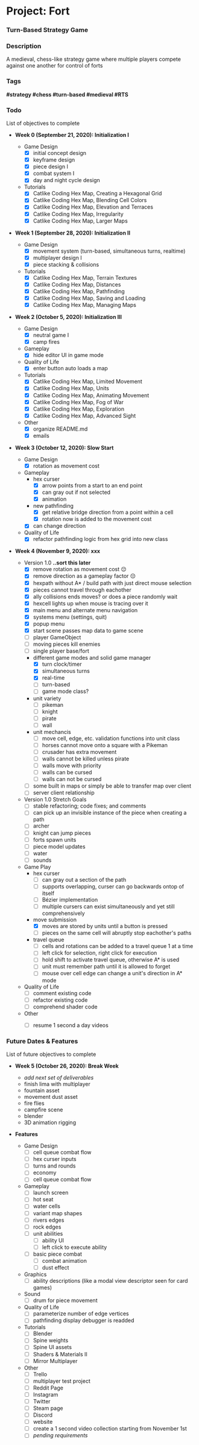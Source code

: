 # Project: Fort
### Turn-Based Strategy Game


### Description
A medieval, chess-like strategy game where multiple players compete against one another for control of forts


### Tags
<strong>#strategy #chess #turn-based #medieval #RTS</strong>


### Todo
List of objectives to complete

- **Week 0 (September 21, 2020): Initialization I**
	- Game Design
		- [x] initial concept design
		- [x] keyframe design
		- [x] piece design I
		- [x] combat system I
		- [x] day and night cycle design
	- Tutorials
		- [x] Catlike Coding Hex Map, Creating a Hexagonal Grid
		- [x] Catlike Coding Hex Map, Blending Cell Colors
		- [x] Catlike Coding Hex Map, Elevation and Terraces
		- [x] Catlike Coding Hex Map, Irregularity
		- [x] Catlike Coding Hex Map, Larger Maps

- **Week 1 (September 28, 2020): Initialization II**
	- Game Design
		- [x] movement system (turn-based, simultaneous turns, realtime) 
		- [x] multiplayer design I
		- [x] piece stacking & collisions
	- Tutorials
		- [x] Catlike Coding Hex Map, Terrain Textures
		- [x] Catlike Coding Hex Map, Distances
		- [x] Catlike Coding Hex Map, Pathfinding
		- [x] Catlike Coding Hex Map, Saving and Loading
		- [x] Catlike Coding Hex Map, Managing Maps

- **Week 2 (October 5, 2020): Initialization III**
	- Game Design
		- [x] neutral game I
		- [x] camp fires
	- Gameplay
		- [x] hide editor UI in game mode
	- Quality of Life
		- [x] enter button auto loads a map
	- Tutorials
		- [x] Catlike Coding Hex Map, Limited Movement
		- [x] Catlike Coding Hex Map, Units
		- [x] Catlike Coding Hex Map, Animating Movement
		- [x] Catlike Coding Hex Map, Fog of War
		- [x] Catlike Coding Hex Map, Exploration
		- [x] Catlike Coding Hex Map, Advanced Sight
	- Other
		- [x] organize README.md
		- [x] emails 
		
- **Week 3 (October 12, 2020): Slow Start**
	- Game Design
		- [x] rotation as movement cost
	- Gameplay
		- hex curser
			- [x] arrow points from a start to an end point
			- [x] can gray out if not selected
			- [x] animation
		- new pathfinding
			- [x] get relative bridge direction from a point within a cell
			- [x] rotation now is added to the movement cost
		- [x] can change direction
	- Quality of Life
		- [x] refactor pathfinding logic from hex grid into new class

- **Week 4 (November 9, 2020): xxx**

	- Version 1.0 **..sort this later**
		- [x] remove rotation as movement cost 😔
		- [x] remove direction as a gameplay factor 😔
		- [x] hexpath without A* / build path with just direct mouse selection
		- [x] pieces cannot travel through eachother
		- [x] ally collisions ends moves? or does a piece randomly wait
		- [x] hexcell lights up when mouse is tracing over it
		- [x] main menu and alternate menu navigation
		- [x] systems menu (settings, quit)
		- [x] popup menu
		- [x] start scene passes map data to game scene
		- [ ] player GameObject
		- [ ] moving pieces kill enemies
		- [ ] single player base/fort 
		- different game modes and solid game manager
			- [x] turn clock/timer
			- [x] simultaneous turns
			- [x] real-time
			- [ ] turn-based
			- [ ] game mode class?
		- unit variety
			- [ ] pikeman
			- [ ] knight
			- [ ] pirate
			- [ ] wall
		- unit mechancis
			- [ ] move cell, edge, etc. validation functions into unit class
 			- [ ] horses cannot move onto a square with a Pikeman
			- [ ] crusader has extra movement
			- [ ] walls cannot be killed unless pirate
			- [ ] walls move with priority
			- [ ] walls can be cursed
			- [ ] walls can not be cursed
		- [ ] some built in maps or simply be able to transfer map over client
		- [ ] server client relationship

	- Version 1.0 Stretch Goals
		- [ ] stable refactoring; code fixes; and comments
		- [ ] can pick up an invisible instance of the piece when creating a path
		- [ ] archer
		- [ ] knight can jump pieces
		- [ ] forts spawn units 
		- [ ] piece model updates
		- [ ] water
		- [ ] sounds

	- Game Play 
		- hex curser
			- [ ] can gray out a section of the path
			- [ ] supports overlapping, curser can go backwards ontop of itself
			- [ ] Bézier implementation
			- [ ] multiple cursers can exist simultaneously and yet still comprehensively
		- move submission
			- [x] moves are stored by units until a button is pressed
			- [ ] pieces on the same cell will abruptly stop eachother's paths
		- travel queue
			- [ ] cells and rotations can be added to a travel queue 1 at a time
			- [ ] left click for selection, right click for execution
			- [ ] hold shift to activate travel queue, otherwise A* is used
			- [ ] unit must remember path until it is allowed to forget 
			- [ ] mouse over cell edge can change a unit's direction in A* mode
	- Quality of Life
		- [ ] comment existing code
		- [ ] refactor existing code
		- [ ] comprehend shader code
	- Other
		- [ ] resume 1 second a day videos
		

### Future Dates & Features
List of future objectives to complete
- **Week 5 (October 26, 2020): Break Week**
	- *add next set of deliverables*
	- finish lima with multiplayer
	- fountain asset
	- movement dust asset
	- fire flies
	- campfire scene
	- blender
	- 3D animation rigging

- **Features**
	- Game Design
		- [ ] cell queue combat flow
		- [ ] hex curser inputs
		- [ ] turns and rounds
		- [ ] economy		
		- [ ] cell queue combat flow
	- Gameplay
		- [ ] launch screen
		- [ ] hot seat
		- [ ] water cells 
		- [ ] variant map shapes
		- [ ] rivers edges
		- [ ] rock edges 
		- [ ] unit abilities
			- [ ] ability UI
			- [ ] left click to execute ability
		- [ ] basic piece combat
			- [ ] combat animation
			- [ ] dust effect
	- Graphics
		- [ ] ability descriptions (like a modal view descriptor seen for card games)
	- Sound
		- [ ] drum for piece movement
	- Quality of Life
		- [ ] parameterize number of edge vertices
		- [ ] pathfinding display debugger is readded
	- Tutorials
		- [ ] Blender
		- [ ] Spine weights
		- [ ] Spine UI assets
		- [ ] Shaders & Materials II
		- [ ] Mirror Multiplayer
	- Other
		- [ ] Trello
		- [ ] multiplayer test project
		- [ ] Reddit Page
		- [ ] Instagram
		- [ ] Twitter
		- [ ] Steam page
		- [ ] Discord
		- [ ] website
		- [ ] create a 1 second video collection starting from November 1st
		- [ ] *pending requirements*
